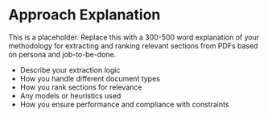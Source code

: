 # Approach Explanation

This is a placeholder. Replace this with a 300-500 word explanation of your methodology for extracting and ranking relevant sections from PDFs based on persona and job-to-be-done.

- Describe your extraction logic
- How you handle different document types
- How you rank sections for relevance
- Any models or heuristics used
- How you ensure performance and compliance with constraints 